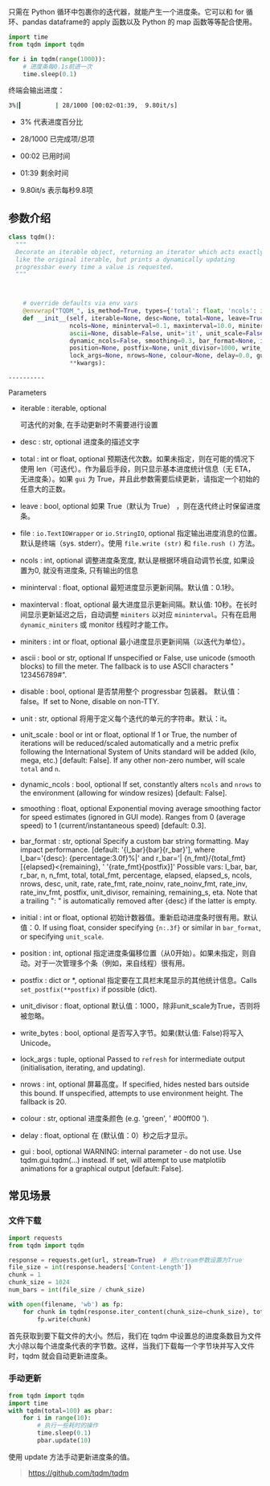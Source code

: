 

只需在 Python 循环中包裹你的迭代器，就能产生一个进度条。它可以和 for 循环、pandas dataframe的 apply 函数以及 Python 的 map 函数等等配合使用。

```python
import time
from tqdm import tqdm

for i in tqdm(range(1000)):
    # 进度条每0.1s前进一次
    time.sleep(0.1)
```

终端会输出进度：

```bash
3%|▎         | 28/1000 [00:02<01:39,  9.80it/s]
```

+ 3% 代表进度百分比
+ 28/1000 已完成项/总项 

+ 00:02 已用时间
+ 01:39 剩余时间
+ 9.80it/s 表示每秒9.8项

## 参数介绍

```python
class tqdm():
  """
  Decorate an iterable object, returning an iterator which acts exactly
  like the original iterable, but prints a dynamically updating
  progressbar every time a value is requested.
  """


    
    # override defaults via env vars
    @envwrap("TQDM_", is_method=True, types={'total': float, 'ncols': int, 'miniters': float, 'position': int, 'nrows': int})
    def __init__(self, iterable=None, desc=None, total=None, leave=True, file=None,
                 ncols=None, mininterval=0.1, maxinterval=10.0, miniters=None,
                 ascii=None, disable=False, unit='it', unit_scale=False,
                 dynamic_ncols=False, smoothing=0.3, bar_format=None, initial=0,
                 position=None, postfix=None, unit_divisor=1000, write_bytes=False,
                 lock_args=None, nrows=None, colour=None, delay=0.0, gui=False,
                 **kwargs):
```


    ----------
Parameters

+ iterable  : iterable, optional

  可迭代的对象, 在手动更新时不需要进行设置

+ desc  : str, optional
  进度条的描述文字

+ total  : int or float, optional
  预期迭代次数。如果未指定，则在可能的情况下使用 len（可迭代）。作为最后手段，则只显示基本进度统计信息（无 ETA，无进度条）。如果 `gui` 为 True，并且此参数需要后续更新，请指定一个初始的任意大的正数。

+ leave  : bool, optional
  如果 True（默认为 True） ，则在迭代终止时保留进度条。

+ file  : `io.TextIOWrapper` or `io.StringIO`, optional
  指定输出进度消息的位置。默认是终端（sys. stderr）。使用 `file.write (str)` 和 `file.rush ()` 方法。


+ ncols  : int, optional
  调整进度条宽度, 默认是根据环境自动调节长度, 如果设置为0, 就没有进度条, 只有输出的信息

+ mininterval  : float, optional
  最短进度显示更新间隔。默认值：0.1秒。

+ maxinterval  : float, optional
  最大进度显示更新间隔。默认值: 10秒。在长时间显示更新延迟之后，自动调整 `miniters` 以对应 `mininterval`。只有在启用 ` dynamic_miniters ` 或 monitor 线程时才能工作。

+ miniters  : int or float, optional
   最小进度显示更新间隔（以迭代为单位）。

+ ascii  : bool or str, optional
     If unspecified or False, use unicode (smooth blocks) to fill the meter. The fallback is to use ASCII characters " 123456789#".

+ disable  : bool, optional
     是否禁用整个 progressbar 包装器。 默认值：false。If set to None, disable on non-TTY.
      
+ unit  : str, optional
     将用于定义每个迭代的单元的字符串。默认：it。
      
+ unit_scale  : bool or int or float, optional
          If 1 or True, the number of iterations will be reduced/scaled
          automatically and a metric prefix following the
          International System of Units standard will be added
          (kilo, mega, etc.) [default: False]. If any other non-zero
          number, will scale `total` and `n`.
      
+ dynamic_ncols  : bool, optional
          If set, constantly alters `ncols` and `nrows` to the
          environment (allowing for window resizes) [default: False].
      
+ smoothing  : float, optional
          Exponential moving average smoothing factor for speed estimates
          (ignored in GUI mode). Ranges from 0 (average speed) to 1
          (current/instantaneous speed) [default: 0.3].
      
+ bar_format  : str, optional
          Specify a custom bar string formatting. May impact performance.
          [default: '{l_bar}{bar}{r_bar}'], where
          l_bar='{desc}: {percentage:3.0f}%|' and
          r_bar='| {n_fmt}/{total_fmt} [{elapsed}<{remaining}, '
              '{rate_fmt}{postfix}]'
          Possible vars: l_bar, bar, r_bar, n, n_fmt, total, total_fmt,
              percentage, elapsed, elapsed_s, ncols, nrows, desc, unit,
              rate, rate_fmt, rate_noinv, rate_noinv_fmt,
              rate_inv, rate_inv_fmt, postfix, unit_divisor,
              remaining, remaining_s, eta.
          Note that a trailing ": " is automatically removed after {desc}
          if the latter is empty.
      
+ initial  : int or float, optional
    初始计数器值。重新启动进度条时很有用。默认值：0. If using float, consider specifying `{n:.3f}`
          or similar in `bar_format`, or specifying `unit_scale`.
      
+ position  : int, optional
    指定进度条偏移位置（从0开始）。如果未指定，则自动。对于一次管理多个条（例如，来自线程）很有用。
      
+ postfix  : dict or *, optional
     指定要在工具栏末尾显示的其他统计信息。Calls `set_postfix(**postfix)` if possible (dict).
      
+ unit_divisor  : float, optional
     默认值：1000，除非unit_scale为True，否则将被忽略。
      
+ write_bytes  : bool, optional
     是否写入字节。如果(默认值: False)将写入 Unicode。
      
+ lock_args  : tuple, optional
          Passed to `refresh` for intermediate output
          (initialisation, iterating, and updating).
      
+ nrows  : int, optional
     屏幕高度。If specified, hides nested bars outside this
          bound. If unspecified, attempts to use environment height.
          The fallback is 20.
      
+ colour  : str, optional
     进度条颜色 (e.g. 'green', ' #00ff00 ').
      
+ delay  : float, optional
     在 (默认值：0）秒之后才显示。
      
+ gui  : bool, optional
          WARNING: internal parameter - do not use.
          Use tqdm.gui.tqdm(...) instead. If set, will attempt to use
          matplotlib animations for a graphical output [default: False].

## 常见场景

### 文件下载

```python
import requests
from tqdm import tqdm

response = requests.get(url, stream=True)  # 把stream参数设置为True
file_size = int(response.headers['Content-Length'])
chunk = 1
chunk_size = 1024
num_bars = int(file_size / chunk_size)

with open(filename, 'wb') as fp:
    for chunk in tqdm(response.iter_content(chunk_size=chunk_size), total=num_bars, unit='KB', desc=filename, leave=True): 
        fp.write(chunk)
```

首先获取到要下载文件的大小。然后，我们在 tqdm 中设置总的进度条数目为文件大小除以每个进度条代表的字节数。这样，当我们下载每一个字节块并写入文件时，tqdm 就会自动更新进度条。

### 手动更新

```python
from tqdm import tqdm
import time
with tqdm(total=100) as pbar:
    for i in range(10):
        # 执行一些耗时的操作
        time.sleep(0.1)
        pbar.update(10)
```

使用 update 方法手动更新进度条的值。





> https://github.com/tqdm/tqdm